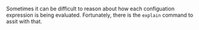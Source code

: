 Sometimes it can be difficult to reason about how each configuation expression is being evaluated.  Fortunately, there is the `explain` command to assit with that.
